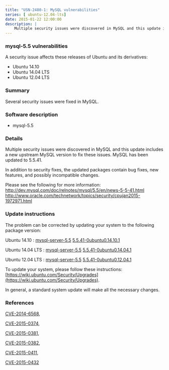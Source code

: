 ```yaml
---
title: "USN-2480-1: MySQL vulnerabilities"
series: [ ubuntu-12.04-lts]
date: 2015-01-22 12:00:00
description: |
    Multiple security issues were discovered in MySQL and this update includes a new upstream MySQL version to fix these issues. MySQL has been updated to 5.5.41.
--- 
```

 
 


### mysql-5.5 vulnerabilities

A security issue affects these releases of Ubuntu and its derivatives:

* Ubuntu 14.10
* Ubuntu 14.04 LTS
* Ubuntu 12.04 LTS

### Summary

Several security issues were fixed in MySQL. 

### Software description

* mysql-5.5 

### Details

Multiple security issues were discovered in MySQL and this update includes a new upstream MySQL version to fix these issues. MySQL has been updated to 5.5.41.

In addition to security fixes, the updated packages contain bug fixes, new features, and possibly incompatible changes.

Please see the following for more information: http://dev.mysql.com/doc/relnotes/mysql/5.5/en/news-5-5-41.html http://www.oracle.com/technetwork/topics/security/cpujan2015-1972971.html 

### Update instructions

The problem can be corrected by updating your system to the following package version:

Ubuntu 14.10
 : [mysql-server-5.5](https://launchpad.net/ubuntu/+source/mysql-5.5) <span> [5.5.41-0ubuntu0.14.10.1](https://launchpad.net/ubuntu/+source/mysql-5.5/5.5.41-0ubuntu0.14.10.1) </span> 

Ubuntu 14.04 LTS
 : [mysql-server-5.5](https://launchpad.net/ubuntu/+source/mysql-5.5) <span> [5.5.41-0ubuntu0.14.04.1](https://launchpad.net/ubuntu/+source/mysql-5.5/5.5.41-0ubuntu0.14.04.1) </span> 

Ubuntu 12.04 LTS
 : [mysql-server-5.5](https://launchpad.net/ubuntu/+source/mysql-5.5) <span> [5.5.41-0ubuntu0.12.04.1](https://launchpad.net/ubuntu/+source/mysql-5.5/5.5.41-0ubuntu0.12.04.1) </span> 

To update your system, please follow these instructions: [https://wiki.ubuntu.com/Security/Upgrades](https://wiki.ubuntu.com/Security/Upgrades).

In general, a standard system update will make all the necessary changes. 

### References

 
 [CVE-2014-6568](http://people.ubuntu.com/~ubuntu-security/cve/CVE-2014-6568), 

 [CVE-2015-0374](http://people.ubuntu.com/~ubuntu-security/cve/CVE-2015-0374), 

 [CVE-2015-0381](http://people.ubuntu.com/~ubuntu-security/cve/CVE-2015-0381), 

 [CVE-2015-0382](http://people.ubuntu.com/~ubuntu-security/cve/CVE-2015-0382), 

 [CVE-2015-0411](http://people.ubuntu.com/~ubuntu-security/cve/CVE-2015-0411), 

 [CVE-2015-0432](http://people.ubuntu.com/~ubuntu-security/cve/CVE-2015-0432)
 

